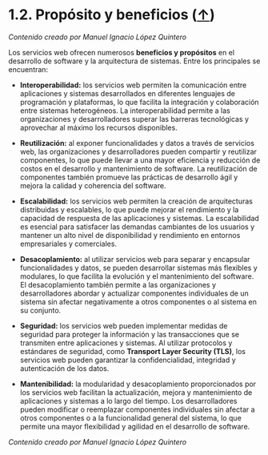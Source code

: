 # 1.2. Propósito y beneficios ([↑](README.md))

_Contenido creado por Manuel Ignacio López Quintero_

Los servicios web ofrecen numerosos **beneficios y propósitos** en el desarrollo de software y la arquitectura de sistemas. Entre los principales se encuentran:

- **Interoperabilidad:** los servicios web permiten la comunicación entre aplicaciones y sistemas desarrollados en diferentes lenguajes de programación y plataformas, lo que facilita la integración y colaboración entre sistemas heterogéneos. La interoperabilidad permite a las organizaciones y desarrolladores superar las barreras tecnológicas y aprovechar al máximo los recursos disponibles.

- **Reutilización:** al exponer funcionalidades y datos a través de servicios web, las organizaciones y desarrolladores pueden compartir y reutilizar componentes, lo que puede llevar a una mayor eficiencia y reducción de costos en el desarrollo y mantenimiento de software. La reutilización de componentes también promueve las prácticas de desarrollo ágil y mejora la calidad y coherencia del software.

- **Escalabilidad:** los servicios web permiten la creación de arquitecturas distribuidas y escalables, lo que puede mejorar el rendimiento y la capacidad de respuesta de las aplicaciones y sistemas. La escalabilidad es esencial para satisfacer las demandas cambiantes de los usuarios y mantener un alto nivel de disponibilidad y rendimiento en entornos empresariales y comerciales.

- **Desacoplamiento:** al utilizar servicios web para separar y encapsular funcionalidades y datos, se pueden desarrollar sistemas más flexibles y modulares, lo que facilita la evolución y el mantenimiento del software. El desacoplamiento también permite a las organizaciones y desarrolladores abordar y actualizar componentes individuales de un sistema sin afectar negativamente a otros componentes o al sistema en su conjunto.

- **Seguridad:** los servicios web pueden implementar medidas de seguridad para proteger la información y las transacciones que se transmiten entre aplicaciones y sistemas. Al utilizar protocolos y estándares de seguridad, como **Transport Layer Security (TLS)**, los servicios web pueden garantizar la confidencialidad, integridad y autenticación de los datos.

- **Mantenibilidad:** la modularidad y desacoplamiento proporcionados por los servicios web facilitan la actualización, mejora y mantenimiento de aplicaciones y sistemas a lo largo del tiempo. Los desarrolladores pueden modificar o reemplazar componentes individuales sin afectar a otros componentes o a la funcionalidad general del sistema, lo que permite una mayor flexibilidad y agilidad en el desarrollo de software.


_Contenido creado por Manuel Ignacio López Quintero_
